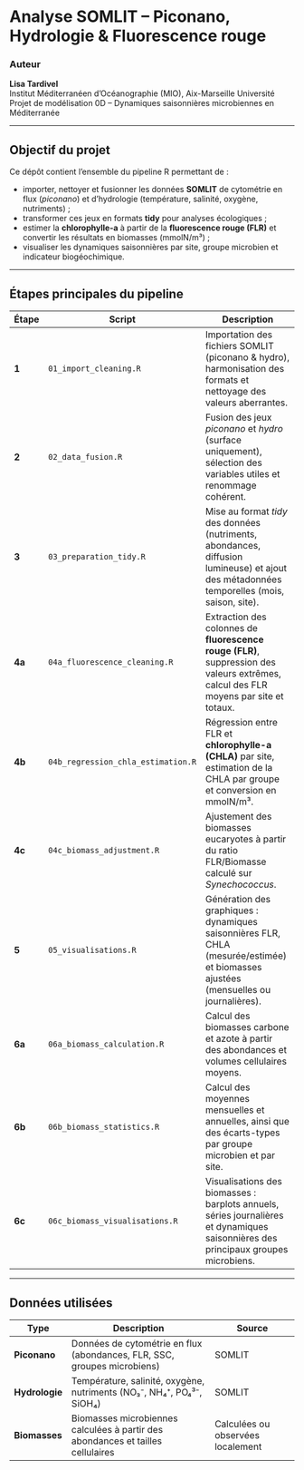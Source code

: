 # Analyse SOMLIT – Piconano, Hydrologie & Fluorescence rouge

###  Auteur  
**Lisa Tardivel**  
Institut Méditerranéen d’Océanographie (MIO), Aix-Marseille Université  
Projet de modélisation 0D – Dynamiques saisonnières microbiennes en Méditerranée

---

##  Objectif du projet

Ce dépôt contient l’ensemble du pipeline R permettant de :

- importer, nettoyer et fusionner les données **SOMLIT** de cytométrie en flux (*piconano*) et d’hydrologie (température, salinité, oxygène, nutriments) ;
- transformer ces jeux en formats **tidy** pour analyses écologiques ;
- estimer la **chlorophylle-a** à partir de la **fluorescence rouge (FLR)** et convertir les résultats en biomasses (mmolN/m³) ;
- visualiser les dynamiques saisonnières par site, groupe microbien et indicateur biogéochimique.

---

## Étapes principales du pipeline

| Étape | Script | Description |
|-------|---------|-------------|
| **1** | `01_import_cleaning.R` | Importation des fichiers SOMLIT (piconano & hydro), harmonisation des formats et nettoyage des valeurs aberrantes. |
| **2** | `02_data_fusion.R` | Fusion des jeux *piconano* et *hydro* (surface uniquement), sélection des variables utiles et renommage cohérent. |
| **3** | `03_preparation_tidy.R` | Mise au format *tidy* des données (nutriments, abondances, diffusion lumineuse) et ajout des métadonnées temporelles (mois, saison, site). |
| **4a** | `04a_fluorescence_cleaning.R` | Extraction des colonnes de **fluorescence rouge (FLR)**, suppression des valeurs extrêmes, calcul des FLR moyens par site et totaux. |
| **4b** | `04b_regression_chla_estimation.R` | Régression entre FLR et **chlorophylle-a (CHLA)** par site, estimation de la CHLA par groupe et conversion en mmolN/m³. |
| **4c** | `04c_biomass_adjustment.R` | Ajustement des biomasses eucaryotes à partir du ratio FLR/Biomasse calculé sur *Synechococcus*. |
| **5** | `05_visualisations.R` | Génération des graphiques : dynamiques saisonnières FLR, CHLA (mesurée/estimée) et biomasses ajustées (mensuelles ou journalières). |
| **6a** | `06a_biomass_calculation.R` | Calcul des biomasses carbone et azote à partir des abondances et volumes cellulaires moyens. |
| **6b** | `06b_biomass_statistics.R` | Calcul des moyennes mensuelles et annuelles, ainsi que des écarts-types par groupe microbien et par site. |
| **6c** | `06c_biomass_visualisations.R` | Visualisations des biomasses : barplots annuels, séries journalières et dynamiques saisonnières des principaux groupes microbiens. |

---

##  Données utilisées

| Type | Description | Source |
|------|--------------|--------|
| **Piconano** | Données de cytométrie en flux (abondances, FLR, SSC, groupes microbiens) | SOMLIT |
| **Hydrologie** | Température, salinité, oxygène, nutriments (NO₃⁻, NH₄⁺, PO₄³⁻, SiOH₄) | SOMLIT |
| **Biomasses** | Biomasses microbiennes calculées à partir des abondances et tailles cellulaires | Calculées ou observées localement |





